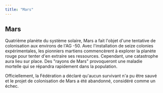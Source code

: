 ```yaml
---
title: "Mars"
---
```


Mars
----

Quatrième planète du système solaire, Mars a fait l'objet d'une tentative de colonisation aux environs de l'AG -50. Avec l'installation de seize colonies expérimentales, les pionniers martiens commencèrent à explorer la planète rouge pour tenter d'en extraire ses ressources. Cependant, une catastrophe aura lieu sur place. Des "rayons de Mars" provoqueront une maladie mortelle qui se répandra rapidement dans la population.


Officiellement, la Fédération a déclaré qu'aucun survivant n'a pu être sauvé et le projet de colonisation de Mars a été abandonné, considéré comme un échec.  

